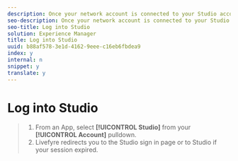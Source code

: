 ```yaml
---
description: Once your network account is connected to your Studio account, you can access Studio through your bookmarked links or through any Livefyre App.
seo-description: Once your network account is connected to your Studio account, you can access Studio through your bookmarked links or through any Livefyre App.
seo-title: Log into Studio
solution: Experience Manager
title: Log into Studio
uuid: b88af578-3e1d-4162-9eee-c16eb6fbdea9
index: y
internal: n
snippet: y
translate: y
---
```


# Log into Studio


>1. From an App, select **[!UICONTROL  Studio]** from your **[!UICONTROL  Account]** pulldown.
>1. Livefyre redirects you to the Studio sign in page or to Studio if your session expired.
